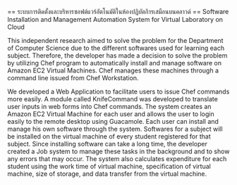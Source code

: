 == ระบบการติดตั้งและบริหารซอฟต์แวร์อัตโนมัติในห้องปฏิบัตกิารเสมือนบนคลาวด์ 
== Software Installation and Management Automation System for Virtual Laboratory on Cloud 

This independent research aimed to solve the problem for the Department of Computer Science due to the different softwares used for learning each subject. Therefore, the developer has made a decision to solve the problem by utilizing Chef program to automatically install and manage software on Amazon EC2 Virtual Machines. Chef manages these machines through a command line issued from Chef Workstation. 
  
We developed a Web Application to facilitate users to issue Chef commands more easily. A module called KnifeCommand was developed to translate user inputs in web forms into Chef commands. The system creates an Amazon EC2 Virtual Machine for each user and allows the user to login easily to the remote desktop using Guacamole. Each user can install and manage his own software through the system. Softwares for a subject will be installed on the virtual machine of every student registered for that subject. Since installing software can take a long time, the developer created a Job system to manage these tasks in the background and to show any errors that may occur. The system also calculates expenditure for each student using the work time of virtual machine, specification of virtual machine, size of storage, and data transfer from the virtual machine.
